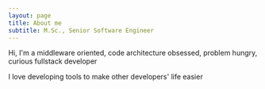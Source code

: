 ```yaml
---
layout: page
title: About me
subtitle: M.Sc., Senior Software Engineer
---
```


Hi, I'm a middleware oriented, code architecture obsessed, problem hungry, curious fullstack developer

I love developing tools to make other developers' life easier
